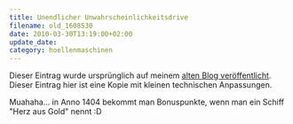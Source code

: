 ```yaml
---
title: Unendlicher Unwahrscheinlichkeitsdrive
filename: old_1608530
date: 2010-03-30T13:19:00+02:00
update_date:
category: hoellenmaschinen
---
```

Dieser Eintrag wurde ursprünglich auf meinem [alten Blog veröffentlicht](https://stu.blogger.de/stories/1608530/). Dieser Eintrag hier ist eine Kopie mit kleinen technischen Anpassungen.

Muahaha… in Anno 1404 bekommt man Bonuspunkte, wenn man ein Schiff "Herz aus Gold" nennt :D
